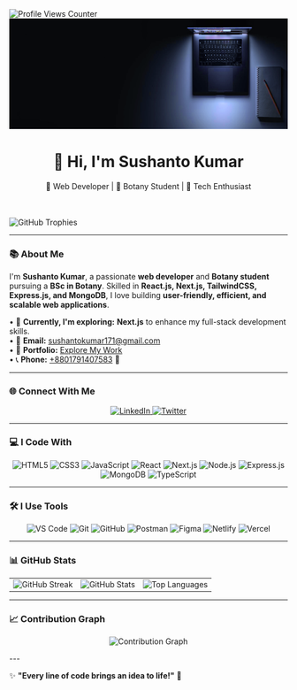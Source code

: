 <div>
   <img src="https://komarev.com/ghpvc/?username=Sushanto171&label=Profile%20Views&color=0e75b6&style=flat-square" alt="Profile Views Counter"/>
   <br/>
   
  <img height="200" src="https://raw.githubusercontent.com/Sushanto171/Sushanto171/main/github_initial.png" />
<h1 align="center"> 
👋 Hi, I'm <strong>Sushanto Kumar</strong>
</h1>
  <p align="center" >🚀 Web Developer | 🌿 Botany Student | 🌟 Tech Enthusiast </p>
  <br/>
  <br/>
  <img src="https://github-profile-trophy.vercel.app/?username=Sushanto171&theme=onedark&no-frame=false&margin-w=10" alt="GitHub Trophies" />
</div>

---

### 📚 **About Me**  
I'm **Sushanto Kumar**, a passionate **web developer** and **Botany student** pursuing a **BSc in Botany**. Skilled in **React.js, Next.js, TailwindCSS, Express.js, and MongoDB**, I love building **user-friendly, efficient, and scalable web applications**.
<br/>

• 📌 **Currently, I'm exploring:** **Next.js** to enhance my full-stack development skills.  
• 📧 **Email:** [sushantokumar171@gmail.com](mailto:sushantokumar171@gmail.com)  
• 🔗 **Portfolio:** [Explore My Work](https://sushanto-kumar.netlify.app/)  
• 📞 **Phone:** <a href="tel:+8801791407583">+8801791407583</a> 🚀

---

### 🌐 **Connect With Me**
<p align="center">
  <a href="https://www.linkedin.com/in/sushanto-kumar171/" target="_blank">
    <img src="https://img.shields.io/badge/LinkedIn-blue?style=for-the-badge&logo=linkedin" alt="LinkedIn"/>
  </a>
  <a href="https://x.com/sushanto171" target="_blank">
    <img src="https://img.shields.io/badge/Twitter-black?style=for-the-badge&logo=twitter" alt="Twitter"/>
  </a>
</p>

---

### 💻 I Code With  
<p align="center">
  <img src="https://img.shields.io/badge/HTML5-E34F26?style=for-the-badge&logo=html5&logoColor=white" alt="HTML5" />
  <img src="https://img.shields.io/badge/CSS3-1572B6?style=for-the-badge&logo=css3&logoColor=white" alt="CSS3" />
  <img src="https://img.shields.io/badge/JavaScript-F7DF1E?style=for-the-badge&logo=javascript&logoColor=black" alt="JavaScript" />
  <img src="https://img.shields.io/badge/React-61DAFB?style=for-the-badge&logo=react&logoColor=black" alt="React" />
  <img src="https://img.shields.io/badge/Next.js-000000?style=for-the-badge&logo=next.js&logoColor=white" alt="Next.js" />
  <img src="https://img.shields.io/badge/Node.js-339933?style=for-the-badge&logo=node.js&logoColor=white" alt="Node.js" />
  <img src="https://img.shields.io/badge/Express.js-000000?style=for-the-badge&logo=express&logoColor=white" alt="Express.js" />
  <img src="https://img.shields.io/badge/MongoDB-47A248?style=for-the-badge&logo=mongodb&logoColor=white" alt="MongoDB" />
   <img src="https://img.shields.io/badge/TypeScript-3178C6?style=for-the-badge&logo=typescript&logoColor=white" alt ="TypeScript"/>
</p>

---

### 🛠️ **I Use Tools**
<p align="center">
  <img src="https://img.shields.io/badge/VS%20Code-007ACC?style=for-the-badge&logo=visual-studio-code&logoColor=white" alt="VS Code" />
  <img src="https://img.shields.io/badge/Git-F05032?style=for-the-badge&logo=git&logoColor=white" alt="Git" />
  <img src="https://img.shields.io/badge/GitHub-181717?style=for-the-badge&logo=github&logoColor=white" alt="GitHub" />
  <img src="https://img.shields.io/badge/Postman-FF6C37?style=for-the-badge&logo=postman&logoColor=white" alt="Postman" />
  <img src="https://img.shields.io/badge/Figma-F24E1E?style=for-the-badge&logo=figma&logoColor=white" alt="Figma" />
  <img src="https://img.shields.io/badge/Netlify-00C7B7?style=for-the-badge&logo=netlify&logoColor=white" alt="Netlify" />
  <img src="https://img.shields.io/badge/Vercel-000000?style=for-the-badge&logo=vercel&logoColor=white" alt="Vercel" />
</p>

---

### 📊 **GitHub Stats**
<div align="center">
  <table>
    <tr>
      <td>
        <img src="https://github-readme-streak-stats.herokuapp.com/?user=Sushanto171&theme=radical" alt="GitHub Streak"/>
      </td>
      <td>
        <img src="https://github-readme-stats.vercel.app/api?username=Sushanto171&show_icons=true&theme=radical" alt="GitHub Stats"/>
      </td>
      <td>
        <img src="https://github-readme-stats.vercel.app/api/top-langs/?username=Sushanto171&layout=compact&theme=radical" alt="Top Languages"/>
      </td>
    </tr>
  </table>
</div>

---
### 📈 **Contribution Graph**
<p align="center">
  <img src="https://github-readme-activity-graph.vercel.app/graph?username=Sushanto171&theme=react-dark" alt="Contribution Graph" />
</p>
---

✨ **"Every line of code brings an idea to life!"** 🚀
